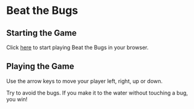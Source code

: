 # Beat the Bugs

## Starting the Game

Click [here](https://kimhastings.github.io/arcade-game/) to start playing Beat the Bugs in your browser.

## Playing the Game

Use the arrow keys to move your player left, right, up or down. 

Try to avoid the bugs. If you make it to the water without touching a bug, you win!

